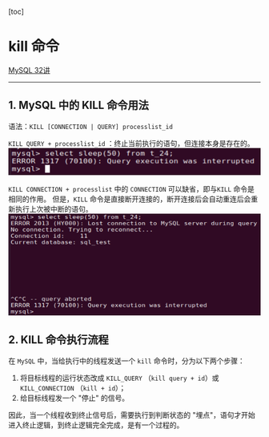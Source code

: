 [toc]

# kill 命令

[MySQL 32讲](https://time.geekbang.org/column/article/79026)

----

## 1. MySQL 中的 KILL 命令用法

语法：`KILL [CONNECTION | QUERY] processlist_id`

`KILL QUERY + processlist_id` ：终止当前执行的语句，但连接本身是存在的。
![](.\pictures\32_1.png)

`KILL CONNECTION + processlist` 中的 `CONNECTION` 可以缺省，即与`KILL` 命令是相同的作用。
但是，`KILL` 命令是直接断开连接的，断开连接后会自动重连后会重新执行上次被中断的语句。
![](.\pictures\32_2.png)

## 2. KILL 命令执行流程

在 `MySQL` 中，当给执行中的线程发送一个 `kill` 命令时，分为以下两个步骤：

1.  将目标线程的运行状态改成 `KILL_QUERY` （`kill query + id`）或 `KILL_CONNECTION` （`kill + id`）；
2.  给目标线程发一个 "停止" 的信号。

因此，当一个线程收到终止信号后，需要执行到判断状态的 "埋点"，语句才开始进入终止逻辑，到终止逻辑完全完成，是有一个过程的。

